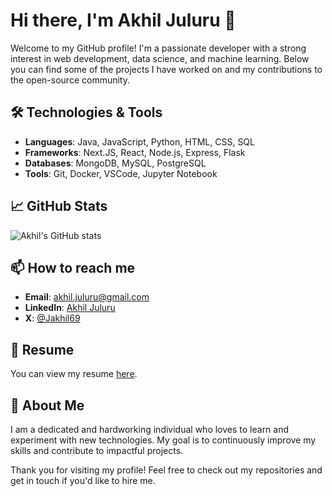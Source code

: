 # Hi there, I'm Akhil Juluru 👋

Welcome to my GitHub profile! I'm a passionate developer with a strong interest in web development, data science, and machine learning. Below you can find some of the projects I have worked on and my contributions to the open-source community.

## 🛠️ Technologies & Tools

- **Languages**: Java, JavaScript, Python, HTML, CSS, SQL
- **Frameworks**: Next.JS, React, Node.js, Express, Flask
- **Databases**: MongoDB, MySQL, PostgreSQL
- **Tools**: Git, Docker, VSCode, Jupyter Notebook

## 📈 GitHub Stats

![Akhil's GitHub stats](https://github-readme-stats.vercel.app/api?username=JuluruAkhil&show_icons=true&theme=radical)

## 📫 How to reach me

- **Email**: akhil.juluru@gmail.com
- **LinkedIn**: [Akhil Juluru](https://www.linkedin.com/in/akhil-juluru/)
- **X**: [@Jakhil69](https://x.com/Jakhil69)

## 📝 Resume

You can view my resume [here](https://github.com/JuluruAkhil/portfolio-starter-kit/blob/main/public/Akhil_Juluru_Resume.pdf).

## 🚀 About Me

I am a dedicated and hardworking individual who loves to learn and experiment with new technologies. My goal is to continuously improve my skills and contribute to impactful projects.

Thank you for visiting my profile! Feel free to check out my repositories and get in touch if you'd like to hire me.
